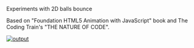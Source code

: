 Experiments with 2D balls bounce

Based on "Foundation HTML5 Animation with JavaScript" book and The Coding Train's "THE NATURE OF CODE".


[![output](https://github.com/user-attachments/assets/e6af042f-5dcf-4caf-9431-1941bbd21df7)](https://flytaly.github.io/bounce_and_drag_force/)
